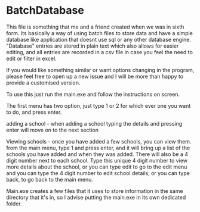 # BatchDatabase
This file is something that me and a friend created when we was in sixth form. Its basically a way of using batch files to store data and have a simple database like application that doesnt use sql or any other database engine. "Database" entries are stored in plain text which also allows for easier editing, and all entries are recorded in a csv file in case you feel the need to edit or filter in excel.

If you would like something similar or want options changing in the program, please feel free to open up a new issue and I will be more than happy to provide a customised version.

To use this just run the main.exe and follow the instructions on screen. 

The first menu has two option, just type 1 or 2 for which ever one you want to do, and press enter.

adding a school - when adding a school typing the details and pressing enter will move on to the next section

Viewing schools - once you have added a few schools, you can view them. from the main menu, type 1 and press enter, and it will bring up a list of the schools you have added and when they was added. There will also be a 4 digit number next to each school. Type this unique 4 digit number to view more details about the school, or you can type edit to go to the edit menu and you can type the 4 digit number to edit school details, or you can type back, to go back to the main menu.

Main.exe creates a few files that it uses to store information in the same directory that it's in, so I advise putting the main.exe in its own dedicated folder.
